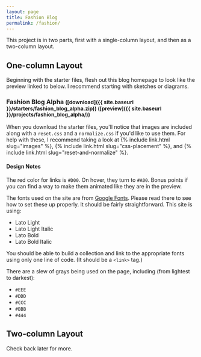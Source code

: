 ```yaml
---
layout: page
title: Fashion Blog
permalink: /fashion/
---
```


This project is in two parts, first with a single-column layout, and then as a two-column layout.

One-column Layout
-----------------

Beginning with the starter files, flesh out this blog homepage to look like the preview linked to below. I recommend starting with sketches or diagrams.

### Fashion Blog Alpha <small>([download]({{ site.baseurl }}/starters/fashion_blog_alpha.zip)) ([preview]({{ site.baseurl }}/projects/fashion_blog_alpha/))</small>

When you download the starter files, you'll notice that images are included along with a `reset.css` and a `normalize.css` if you'd like to use them. For help with these, I recommend taking a look at {% include link.html slug="images" %}, {% include link.html slug="css-placement" %}, and {% include link.html slug="reset-and-normalize" %}.

#### Design Notes

The red color for links is `#D00`. On hover, they turn to `#A00`. Bonus points if you can find a way to make them animated like they are in the preview.

The fonts used on the site are from [Google Fonts](http://www.google.com/fonts). Please read there to see how to set these up properly. It should be fairly straightforward. This site is using:

* Lato Light
* Lato Light Italic
* Lato Bold
* Lato Bold Italic

You should be able to build a collection and link to the appropriate fonts using only one line of code. (It should be a `<link>` tag.)

There are a slew of grays being used on the page, including (from lightest to darkest):

* `#EEE`
* `#DDD`
* `#CCC`
* `#BBB`
* `#444`


Two-column Layout
-----------------

Check back later for more.